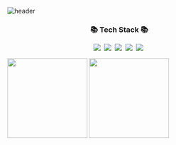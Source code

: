 ![header](https://capsule-render.vercel.app/api?type=waving&color=gradient&height=130&animation=fadeIn&section=footer&text=ColdBrew%20GitHub%20🚗🚘🚛&fontSize=50&fontAlign=55)

<h3 align="center">📚 Tech Stack 📚</h3>
<p align="center">
  <img src="https://img.shields.io/badge/Java-007396?style=flat-square&logo=Java&logoColor=white"/></a>&nbsp
  <img src="https://img.shields.io/badge/Spring-6DB33F?style=flat-square&logo=Spring&logoColor=white"/></a>&nbsp
  <img src="https://img.shields.io/badge/SpringBoot-6DB33F?style=flat-square&logo=SpringBoot&logoColor=white"/></a>&nbsp 
  <img src="https://img.shields.io/badge/Mysql-E6B91E?style=flat-square&logo=MySql&logoColor=white"/></a>&nbsp
  <img src="https://img.shields.io/badge/Oracle-F80000?style=flat-square&logo=Oracle&logoColor=white"/></a>&nbsp
</p>
<p>
  <img height="180em" src="https://github-readme-stats.vercel.app/api?username=Quokka2&show_icons=true&include_all_commits=true&bg_color=30,e96443,904e95&title_color=fff&text_color=fff">
  <img height="180em" src="https://github-readme-stats.vercel.app/api/top-langs/?username=Quokka2&layout=compact&bg_color=30,e96443,904e95&title_color=fff&text_color=fff">
</p>
